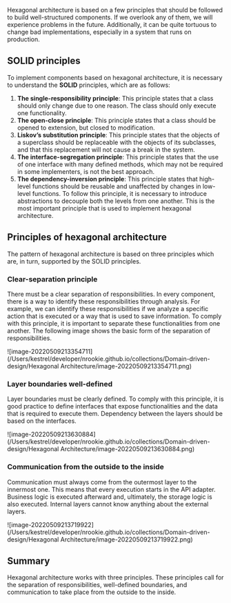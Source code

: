 Hexagonal architecture is based on a few principles that should be followed to build well-structured components. If we overlook any of them, we will experience problems in the future. Additionally, it can be quite tortuous to change bad implementations, especially in a system that runs on production.







## SOLID principles



To implement components based on hexagonal architecture, it is necessary to understand the **SOLID** principles, which are as follows:

1. **The single-responsibility principle**: This principle states that a class should only change due to one reason. The class should only execute one functionality.
2. **The open-close principle**: This principle states that a class should be opened to extension, but closed to modification.
3. **Liskov’s substitution principle**: This principle states that the objects of a superclass should be replaceable with the objects of its subclasses, and that this replacement will not cause a break in the system.
4. **The interface-segregation principle**: This principle states that the use of one interface with many defined methods, which may not be required in some implementers, is not the best approach.
5. **The dependency-inversion principle**: This principle states that high-level functions should be reusable and unaffected by changes in low-level functions. To follow this principle, it is necessary to introduce abstractions to decouple both the levels from one another. This is the most important principle that is used to implement hexagonal architecture.





## Principles of hexagonal architecture

The pattern of hexagonal architecture is based on three principles which are, in turn, supported by the SOLID principles.

### Clear-separation principle

There must be a clear separation of responsibilities. In every component, there is a way to identify these responsibilities through analysis. For example, we can identify these responsibilities if we analyze a specific action that is executed or a way that is used to save information. To comply with this principle, it is important to separate these functionalities from one another. The following image shows the basic form of the separation of responsibilities.



![image-20220509213354711](/Users/kestrel/developer/nrookie.github.io/collections/Domain-driven-design/Hexagonal Architecture/image-20220509213354711.png)





### Layer boundaries well-defined

Layer boundaries must be clearly defined. To comply with this principle, it is good practice to define interfaces that expose functionalities and the data that is required to execute them. Dependency between the layers should be based on the interfaces.

![image-20220509213630884](/Users/kestrel/developer/nrookie.github.io/collections/Domain-driven-design/Hexagonal Architecture/image-20220509213630884.png)





### Communication from the outside to the inside

Communication must always come from the outermost layer to the innermost one. This means that every execution starts in the API adapter. Business logic is executed afterward and, ultimately, the storage logic is also executed. Internal layers cannot know anything about the external layers.



![image-20220509213719922](/Users/kestrel/developer/nrookie.github.io/collections/Domain-driven-design/Hexagonal Architecture/image-20220509213719922.png)



## Summary



Hexagonal architecture works with three principles. These principles call for the separation of responsibilities, well-defined boundaries, and communication to take place from the outside to the inside.





